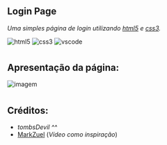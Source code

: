 ## **Login Page**
*Uma simples página de login utilizando [html5](www.hostinger.com.br/tutoriais/diferenca-entre-html-e-html5) e [css3](https://www.hostinger.com.br/tutoriais/o-que-e-css-guia-basico-de-css).*

![html5](https://img.icons8.com/color/40/000000/html-5--v1.png)
![css3](https://img.icons8.com/color/40/000000/css3.png)
![vscode](https://img.icons8.com/color/40/000000/visual-studio-code-2019.png)

#

## **Apresentação da página:**

![imagem](https://i.imgur.com/xOBMfIr.png)

#

 ## **Créditos:**
 * *tombsDevil ^^*
 * [MarkZuel](https://www.youtube.com/watch?v=69-WfrVBli8) (*Vídeo como inspiração*)

